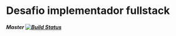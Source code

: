 # Desafio implementador fullstack

##### Master [![Build Status](https://travis-ci.org/Cafecanudo/softplan-desafio-fullstack.svg?branch=master)](https://travis-ci.org/Cafecanudo/softplan-desafio-fullstack)